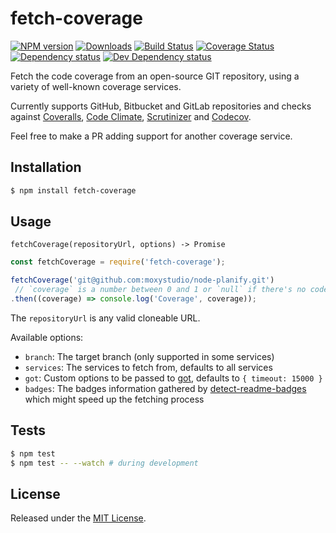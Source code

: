 # fetch-coverage

[![NPM version][npm-image]][npm-url] [![Downloads][downloads-image]][npm-url] [![Build Status][travis-image]][travis-url] [![Coverage Status][codecov-image]][codecov-url] [![Dependency status][david-dm-image]][david-dm-url] [![Dev Dependency status][david-dm-dev-image]][david-dm-dev-url]

[npm-url]:https://npmjs.org/package/fetch-coverage
[downloads-image]:https://img.shields.io/npm/dm/fetch-coverage.svg
[npm-image]:https://img.shields.io/npm/v/fetch-coverage.svg
[travis-url]:https://travis-ci.org/moxystudio/node-fetch-coverage
[travis-image]:https://img.shields.io/travis/moxystudio/node-fetch-coverage/master.svg
[codecov-url]:https://codecov.io/gh/moxystudio/node-fetch-coverage
[codecov-image]:https://img.shields.io/codecov/c/github/moxystudio/node-fetch-coverage/master.svg
[david-dm-url]:https://david-dm.org/moxystudio/node-fetch-coverage
[david-dm-image]:https://img.shields.io/david/moxystudio/node-fetch-coverage.svg
[david-dm-dev-url]:https://david-dm.org/moxystudio/node-fetch-coverage?type=dev
[david-dm-dev-image]:https://img.shields.io/david/dev/moxystudio/node-fetch-coverage.svg

Fetch the code coverage from an open-source GIT repository, using a variety of well-known coverage services.

Currently supports GitHub, Bitbucket and GitLab repositories and checks against [Coveralls](https://coveralls.io/), [Code Climate](https://codeclimate.com/), [Scrutinizer](https://scrutinizer-ci.com/) and [Codecov](https://codecov.io/).

Feel free to make a PR adding support for another coverage service.


## Installation

```sh
$ npm install fetch-coverage
```


## Usage

`fetchCoverage(repositoryUrl, options) -> Promise`

```js
const fetchCoverage = require('fetch-coverage');

fetchCoverage('git@github.com:moxystudio/node-planify.git')
 // `coverage` is a number between 0 and 1 or `null` if there's no code coverage
.then((coverage) => console.log('Coverage', coverage));
```

The `repositoryUrl` is any valid cloneable URL.

Available options:

- `branch`: The target branch (only supported in some services)
- `services`: The services to fetch from, defaults to all services
- `got`: Custom options to be passed to [got](https://github.com/sindresorhus/got), defaults to `{ timeout: 15000 }`
- `badges`: The badges information gathered by [detect-readme-badges](https://github.com/IndigoUnited/node-detect-readme-badges) which might speed up the  fetching process


## Tests

```sh
$ npm test
$ npm test -- --watch # during development
```


## License

Released under the [MIT License](https://www.opensource.org/licenses/mit-license.php).
